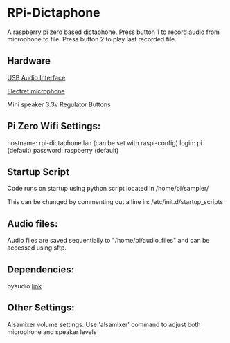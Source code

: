 # RPi-Dictaphone

A raspberry pi zero based dictaphone. Press button 1 to record audio from microphone to file. Press button 2 to play last recorded file.

## Hardware

[USB Audio Interface](https://thepihut.com/collections/raspberry-pi-usb-accessories/products/usb-audio-adapter)


[Electret microphone](http://uk.farnell.com/adafruit/1063/for-use-with-mcu-sensor-evaluation/dp/2419156)

Mini speaker
3.3v Regulator
Buttons



## Pi Zero Wifi Settings:

hostname: rpi-dictaphone.lan   (can be set with raspi-config)
login: pi                      (default)
password: raspberry            (default)

## Startup Script

Code runs on startup using python script located in
/home/pi/sampler/

This can be changed by commenting out a line in:
/etc/init.d/startup_scripts

## Audio files:

Audio files are saved sequentially to "/home/pi/audio_files" and can be accessed using sftp.

## Dependencies:

pyaudio   [link](https://gist.github.com/brecke/9833cd6b1ae4077c4b5c)

## Other Settings:

Alsamixer volume settings:
Use 'alsamixer' command to adjust both microphone and speaker levels
